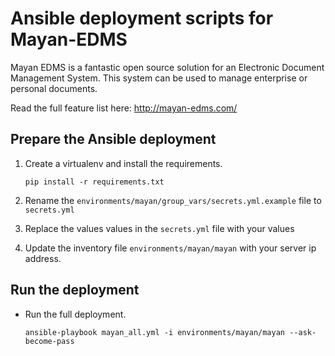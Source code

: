 # Ansible deployment scripts for Mayan-EDMS

Mayan EDMS is a fantastic open source solution for an Electronic Document
Management System. This system can be used to manage enterprise or personal documents.

Read the full feature list here: http://mayan-edms.com/

## Prepare the Ansible deployment

1. Create a virtualenv and install the requirements.
    
    `pip install -r requirements.txt`

2. Rename the `environments/mayan/group_vars/secrets.yml.example` file to `secrets.yml`

3. Replace the values values in the `secrets.yml` file with your values

4. Update the inventory file `environments/mayan/mayan` with your server ip address.

## Run the deployment

- Run the full deployment.

    `ansible-playbook mayan_all.yml -i environments/mayan/mayan --ask-become-pass`
    
